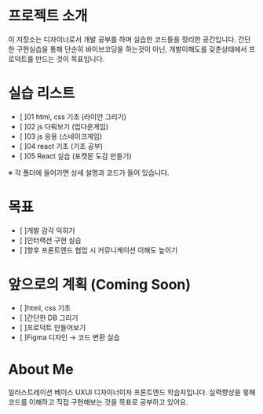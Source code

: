 # 프로젝트 소개
이 저장소는 디자이너로서 개발 공부를 하며 실습한 코드들을 정리한 공간입니다.
간단한 구현실습을 통해 단순히 바이브코딩을 하는것이 아닌, 개발이해도를 갖춘상태에서 프로덕트를 만드는 것이 목표입니다.


# 실습 리스트
- [ ]01	html, css 기초 (라이언 그리기)
- [ ]02	js 다뤄보기 (업다운게임)
- [ ]03	js 응용 (스네이크게임)
- [ ]04  react 기초 (기초 공부)
- [ ]05  React 실습 (포켓몬 도감 만들기)

※ 각 폴더에 들어가면 상세 설명과 코드가 들어 있습니다.


# 목표
- [ ]개발 감각 익히기
- [ ]인터랙션 구현 실습
- [ ]향후 프론트엔드 협업 시 커뮤니케이션 이해도 높이기



# 앞으로의 계획 (Coming Soon)
- [ ]html, css 기초
- [ ]간단한 DB 그리기
- [ ]프로덕트 만들어보기
- [ ]Figma 디자인 → 코드 변환 실습


# About Me
일러스트레이션 베이스 UXUI 디자이너이자 프론트엔드 학습자입니다.
실력향상을 윟해 코드를 이해하고 직접 구현해보는 것을 목표로 공부하고 있어요.
